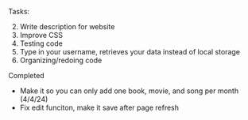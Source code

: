 Tasks:

2. Write description for website
3. Improve CSS
4. Testing code
5. Type in your username, retrieves your data instead of local storage
6. Organizing/redoing code

Completed

- Make it so you can only add one book, movie, and song per month (4/4/24)
- Fix edit funciton, make it save after page refresh
